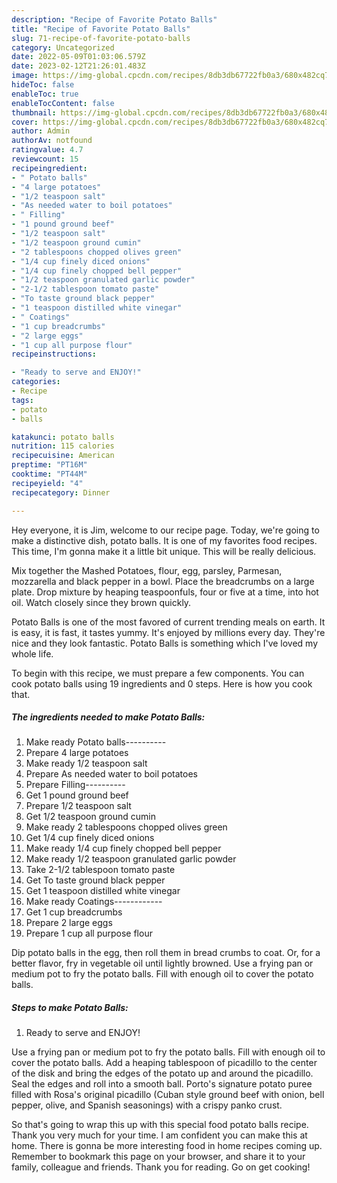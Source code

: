 ```yaml
---
description: "Recipe of Favorite Potato Balls"
title: "Recipe of Favorite Potato Balls"
slug: 71-recipe-of-favorite-potato-balls
category: Uncategorized
date: 2022-05-09T01:03:06.579Z
date: 2023-02-12T21:26:01.483Z
image: https://img-global.cpcdn.com/recipes/8db3db67722fb0a3/680x482cq70/potato-balls-recipe-main-photo.jpg
hideToc: false
enableToc: true
enableTocContent: false
thumbnail: https://img-global.cpcdn.com/recipes/8db3db67722fb0a3/680x482cq70/potato-balls-recipe-main-photo.jpg
cover: https://img-global.cpcdn.com/recipes/8db3db67722fb0a3/680x482cq70/potato-balls-recipe-main-photo.jpg
author: Admin
authorAv: notfound
ratingvalue: 4.7
reviewcount: 15
recipeingredient:
- " Potato balls"
- "4 large potatoes"
- "1/2 teaspoon salt"
- "As needed water to boil potatoes"
- " Filling"
- "1 pound ground beef"
- "1/2 teaspoon salt"
- "1/2 teaspoon ground cumin"
- "2 tablespoons chopped olives green"
- "1/4 cup finely diced onions"
- "1/4 cup finely chopped bell pepper"
- "1/2 teaspoon granulated garlic powder"
- "2-1/2 tablespoon tomato paste"
- "To taste ground black pepper"
- "1 teaspoon distilled white vinegar"
- " Coatings"
- "1 cup breadcrumbs"
- "2 large eggs"
- "1 cup all purpose flour"
recipeinstructions:

- "Ready to serve and ENJOY!"
categories:
- Recipe
tags:
- potato
- balls

katakunci: potato balls 
nutrition: 115 calories
recipecuisine: American
preptime: "PT16M"
cooktime: "PT44M"
recipeyield: "4"
recipecategory: Dinner

---
```



Hey everyone, it is Jim, welcome to our recipe page. Today, we're going to make a distinctive dish, potato balls. It is one of my favorites food recipes. This time, I'm gonna make it a little bit unique. This will be really delicious.

Mix together the Mashed Potatoes, flour, egg, parsley, Parmesan, mozzarella and black pepper in a bowl. Place the breadcrumbs on a large plate. Drop mixture by heaping teaspoonfuls, four or five at a time, into hot oil. Watch closely since they brown quickly.

Potato Balls is one of the most favored of current trending meals on earth. It is easy, it is fast, it tastes yummy. It's enjoyed by millions every day. They're nice and they look fantastic. Potato Balls is something which I've loved my whole life.


To begin with this recipe, we must prepare a few components. You can cook potato balls using 19 ingredients and 0 steps. Here is how you cook that.

<!--inarticleads1-->

##### The ingredients needed to make Potato Balls:

1. Make ready  Potato balls----------
1. Prepare 4 large potatoes
1. Make ready 1/2 teaspoon salt
1. Prepare As needed water to boil potatoes
1. Prepare  Filling----------
1. Get 1 pound ground beef
1. Prepare 1/2 teaspoon salt
1. Get 1/2 teaspoon ground cumin
1. Make ready 2 tablespoons chopped olives green
1. Get 1/4 cup finely diced onions
1. Make ready 1/4 cup finely chopped bell pepper
1. Make ready 1/2 teaspoon granulated garlic powder
1. Take 2-1/2 tablespoon tomato paste
1. Get To taste ground black pepper
1. Get 1 teaspoon distilled white vinegar
1. Make ready  Coatings------------
1. Get 1 cup breadcrumbs
1. Prepare 2 large eggs
1. Prepare 1 cup all purpose flour


Dip potato balls in the egg, then roll them in bread crumbs to coat. Or, for a better flavor, fry in vegetable oil until lightly browned. Use a frying pan or medium pot to fry the potato balls. Fill with enough oil to cover the potato balls. 

<!--inarticleads2-->

##### Steps to make Potato Balls:


1. Ready to serve and ENJOY!

Use a frying pan or medium pot to fry the potato balls. Fill with enough oil to cover the potato balls. Add a heaping tablespoon of picadillo to the center of the disk and bring the edges of the potato up and around the picadillo. Seal the edges and roll into a smooth ball. Porto&#39;s signature potato puree filled with Rosa&#39;s original picadillo (Cuban style ground beef with onion, bell pepper, olive, and Spanish seasonings) with a crispy panko crust. 

So that's going to wrap this up with this special food potato balls recipe. Thank you very much for your time. I am confident you can make this at home. There is gonna be more interesting food in home recipes coming up. Remember to bookmark this page on your browser, and share it to your family, colleague and friends. Thank you for reading. Go on get cooking!
